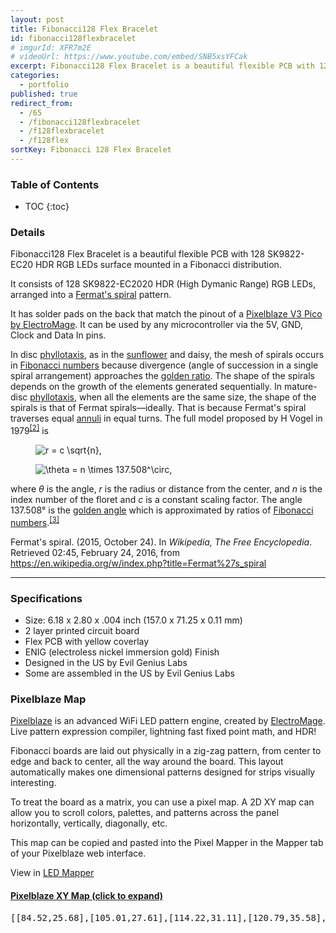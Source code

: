```yaml
---
layout: post
title: Fibonacci128 Flex Bracelet
id: fibonacci128flexbracelet
# imgurId: XFR7m2E
# videoUrl: https://www.youtube.com/embed/SNB5xsYFCak
excerpt: Fibonacci128 Flex Bracelet is a beautiful flexible PCB with 128 SK9822-EC20 HDR RGB LEDs surface mounted in a Fibonacci distribution.
categories: 
  - portfolio
published: true
redirect_from:
  - /65
  - /fibonacci128flexbracelet
  - /f128flexbracelet
  - /f128flex
sortKey: Fibonacci 128 Flex Bracelet
---
```


<!-- <video class="post" poster="//i.imgur.com/XFR7m2E.png" preload="auto" autoplay="autoplay" muted="muted" loop="loop">
   <source src="//i.imgur.com/XFR7m2E.mp4" type="video/mp4">
</video>

<video class="post" poster="//i.imgur.com/VIlJk3Y.png" preload="auto" autoplay="autoplay" muted="muted" loop="loop">
   <source src="//i.imgur.com/VIlJk3Y.mp4" type="video/mp4">
</video>

<a href="https://i.imgur.com/kD1Y1va.png" target="_blank"><img src="https://i.imgur.com/kD1Y1va.png" style="width:340px"  /></a>
<a href="https://i.imgur.com/fzahOBP.png" target="_blank"><img src="https://i.imgur.com/fzahOBP.png" style="width:340px"  /></a>
<a href="https://i.imgur.com/8zRjiJI.png" target="_blank"><img src="https://i.imgur.com/8zRjiJI.png" style="width:340px"  /></a>
<a href="https://i.imgur.com/7JHcAPj.png" target="_blank"><img src="https://i.imgur.com/7JHcAPj.png" style="width:340px"  /></a> -->

<h3>Table of Contents</h3>

- TOC
{:toc}

### Details

Fibonacci128 Flex Bracelet is a beautiful flexible PCB with 128 SK9822-EC20 HDR RGB LEDs surface mounted in a Fibonacci distribution.

It consists of 128 SK9822-EC2020 HDR (High Dymanic Range) RGB LEDs, arranged into a <a href="https://en.wikipedia.org/wiki/Fermat%27s_spiral">Fermat's spiral</a> pattern.

<!-- <a class="btn btn-success" href="https://www.tindie.com/products/23597">Buy on Tindie</a> -->

It has solder pads on the back that match the pinout of a [Pixelblaze V3 Pico by ElectroMage](https://shop.electromage.com/products/pixelblaze-v3-pico-tiny-wifi-led-controller). It can be used by any microcontroller via the 5V, GND, Clock and Data In pins.

<p>In disc <a href="https://en.wikipedia.org/wiki/Phyllotaxis" title="Phyllotaxis">phyllotaxis</a>, as in the <a href="https://en.wikipedia.org/wiki/Sunflower" title="Sunflower" class="mw-redirect">sunflower</a> and daisy, the mesh of spirals occurs in <a href="https://en.wikipedia.org/wiki/Fibonacci_number" title="Fibonacci number">Fibonacci numbers</a> because divergence (angle of succession in a single spiral arrangement) approaches the <a href="https://en.wikipedia.org/wiki/Golden_ratio" title="Golden ratio">golden ratio</a>. The shape of the spirals depends on the growth of the elements generated sequentially. In mature-disc <a href="https://en.wikipedia.org/wiki/Phyllotaxis" title="Phyllotaxis">phyllotaxis</a>, when all the elements are the same size, the shape of the spirals is that of Fermat spirals—ideally. That is because Fermat's spiral traverses equal <a href="https://en.wikipedia.org/wiki/Annulus_(mathematics)" title="Annulus (mathematics)">annuli</a> in equal turns. The full model proposed by H Vogel in 1979<sup id="cite_ref-2" class="reference"><a href="https://en.wikipedia.org/wiki/Fermat%27s_spiral#cite_note-2"><span>[</span>2<span>]</span></a></sup> is</p>
<dl>
<dd><img class="mwe-math-fallback-image-inline tex" alt="r = c \sqrt{n}," src="https://upload.wikimedia.org/math/7/8/1/7819d3be1d513629c44d336b5974553d.png" /></dd>
</dl>
<dl>
<dd><img class="mwe-math-fallback-image-inline tex" alt="\theta = n \times 137.508^\circ," src="https://upload.wikimedia.org/math/e/6/8/e6814eb420c2d2ea10a2fcba5e0cdc9d.png" /></dd>
</dl>
<p>where <i>θ</i> is the angle, <i>r</i> is the radius or distance from the center, and <i>n</i> is the index number of the floret and <i>c</i> is a constant scaling factor. The angle 137.508° is the <a href="https://en.wikipedia.org/wiki/Golden_angle" title="Golden angle">golden angle</a> which is approximated by ratios of <a href="https://en.wikipedia.org/wiki/Fibonacci_number" title="Fibonacci number">Fibonacci numbers</a>.<sup id="cite_ref-3" class="reference"><a href="https://en.wikipedia.org/wiki/Fermat%27s_spiral#cite_note-3"><span>[</span>3<span>]</span></a></sup></p>

<p>Fermat's spiral. (2015, October 24).  In <i>Wikipedia, The Free Encyclopedia</i>. Retrieved 02:45, February 24, 2016, from <a class="external free" href="https://en.wikipedia.org/w/index.php?title=Fermat%27s_spiral">https://en.wikipedia.org/w/index.php?title=Fermat%27s_spiral</a>
</p>

---

### Specifications

- Size: 6.18 x 2.80 x .004 inch (157.0 x 71.25 x 0.11 mm)
- 2 layer printed circuit board
- Flex PCB with yellow coverlay
- ENIG (electroless nickel immersion gold) Finish
- Designed in the US by Evil Genius Labs
- Some are assembled in the US by Evil Genius Labs

### Pixelblaze Map

[Pixelblaze](https://www.bhencke.com/pixelblaze) is an advanced WiFi LED pattern engine, created by [ElectroMage](https://electromage.com). Live pattern expression compiler, lightning fast fixed point math, and HDR!

Fibonacci boards are laid out physically in a zig-zag pattern, from center to edge and back to center, all the way around the board. This layout automatically makes one dimensional patterns designed for strips visually interesting.

To treat the board as a matrix, you can use a pixel map. A 2D XY map can allow you to scroll colors, palettes, and patterns across the panel horizontally, vertically, diagonally, etc.

This map can be copied and pasted into the Pixel Mapper in the Mapper tab of your Pixelblaze web interface.

View in [LED Mapper](https://jasoncoon.github.io/led-mapper/?c=JYSAHiCeBQAMIA4AsA6ArAJhBtKBsC0AjCEbLrCRgOz5HRZFGoZYDMRKT0bpGsKagE4QbXGkJI+uaiSQDh0NHyEo2vJHnTVoeUkVVDqIJKgR5oxphWNtVsQglKxaQ3usE6RQ3EJEYEFAQ2YngyAQ5RFkImZ0C8ZXkUIQsiRiI2QRNaJCFiXjJaOUC0YikyTjwpJIQMYmUEVQlRBWI9NyCpNlpqHSIrWAEkOVo8VKcO4RNUXOIRBCLbWm6GeARfatRMBhJalBxRThSGLGF8J2H9kIxeai2TXDw8jCkCFFgNHIZlai08W1wbAsGD01AERGUdnQ12MeE4sD0mnw1ycIP2iJ6hAw-iGiJm9DYYVwzBM4NKkTS71R4jqbEYWgCLWS5N4GE4GVEjyQPCkaLQIih5MhGDoJhF3KBolUWFM+x4xiRktlOjYTjQLERmTQBJEeEySFsqkk8Ce6HYIru0GGIDQRT03TU9CQMsCB1V+x0SA0ChIDrEVq6qAcnPenuUASuh3weU02EyaWwXwNpEC1HDIo4VqcEK45S0aAsuT4juc+1KaDCtFYpGSFm1pFUdkQKCQ5awrBbJGYLfLrK0FKNOnVUaoW0IaEhWgQVECzqUmvQTg4XDytptnF+ohFtqUTjw266nHHImomVVia4pTw8Ft738rgscOygn8WkouhlPuwIqeuncFD0IhAhWKomTXDIPV0cMilOdBuTGbBUAQzg6V0WwLRrU9dCXGRbkEK8BUMKxMhBSx4FbfBlCArgQlkG0z15EUIUsLAEnecNUD8SxeGvFtWQEBxLCkbV0Co0o0wefB2h7SxEU4flRBbHRenXZI8OY6g1WAgpMl-KYwTUcN6AQE0tAMUgzDyacbXiVi6GgWoQDY5pXQsYIQE0rhvzUKypGoEUhGzEjHGUf5zkw0pzA83TXhbOoFg8+xANwBBHCcEygnmLhjPmcRITUaAhDWGRyhFQghBICr0GbCRCsYJJYBEYkLDcUg2CDYwRRwQrygREsfzyHwQECu8PPwOoUkQBkClUXpCuMIQOtIXBSMC5xUE04b9kGkQmBIsbYDqcI+AUJzBBCCo+FoAsxoq0JGA8BKyG20IdNUJ8IIIUJymVKxXBicgLO3PQ0TnMhAIdRy2UEI6XDajNylocxQmzNFYhzd8yF2gx2LatQ+jIfQBCEB6XqYLtBiCMTxuIBMSdFaGCYKPq7hTIIjpJaxknKaUYghPgzyMztacA7FtEQ-DaeIswqHsbkmCC1QSXargOd251RShdZiH4CyVpMMz6DSLsHT1A2ghiasMiQi5iZ1nSFHYXBNB10rHlsBQLoOJhGxBqc+hBfQUNZVB+h1gZ4BufYMCAA)

<div class="panel-group" id="accordion" role="tablist" aria-multiselectable="true">

  <div class="panel panel-default">
    <div class="panel-heading" role="tab" id="headingOne">
      <h4 class="panel-title">
        <a role="button" data-toggle="collapse" data-parent="#accordion" href="#collapseOne" aria-expanded="false" aria-controls="collapseOne">
          Pixelblaze XY Map (click to expand)
        </a>
      </h4>
    </div>
    <div id="collapseOne" class="panel-collapse collapse" role="tabpanel" aria-labelledby="headingOne">
      <div class="panel-body">
        <pre>
[[84.52,25.68],[105.01,27.61],[114.22,31.11],[120.79,35.58],[125.71,40.79],[129.33,46.57],[119.97,44.86],[115.07,39.08],[107.93,33.77],[95.99,28.83],[100.31,34.28],[108.65,40.96],[113.7,47.49],[107.1,48.5],[101.64,40.82],[89.58,30.7],[93.84,37.77],[100.41,47.66],[93.79,44.49],[87.17,37.37],[85.94,44.52],[82.25,31.96],[79.68,41.23],[74.5,45.69],[68.03,47.4],[76.67,35.36],[70.15,39.53],[61.06,46.63],[26.26,47.78],[20.46,44.41],[15.14,40.15],[12.08,25.52],[16.28,30.95],[21.13,35.64],[26.59,39.5],[32.61,42.4],[39.2,44.2],[46.36,44.7],[54.26,43.51],[63.47,39.8],[69.52,32.74],[57.16,37.31],[48.25,38.27],[40.71,37.35],[34.08,35.07],[28.23,31.69],[23.12,27.4],[18.75,22.31],[15.14,16.56],[12.31,10.25],[17.22,1.96],[19.39,8.45],[22.41,14.45],[26.31,19.87],[31.1,24.58],[36.81,28.42],[43.58,31.19],[51.76,32.57],[62.54,31.8],[73.38,27.15],[57.09,27.96],[47.79,26.01],[40.71,22.69],[35.06,18.37],[30.57,13.27],[27.12,7.54],[24.66,1.32],[32.7,1.73],[35.73,7.75],[39.97,13.26],[45.65,18.13],[53.34,22.15],[65.05,24.99],[60.43,20.08],[51.55,15],[45.66,9.45],[41.59,3.47],[51.93,7.15],[58.33,13.69],[70.35,21],[66.19,14.89],[58.62,6.61],[65.58,8.26],[78.1,22.39],[72.98,13.28],[67.68,1.75],[73.64,6.42],[79.06,15.88],[80.89,8.11],[85.55,3.3],[85.74,12.8],[91.5,8.58],[140.09,5.16],[134.07,2.25],[106.31,2.69],[98.09,7.62],[86.23,19.77],[94.07,15.26],[104.78,9.29],[113.2,7.02],[120.7,6.73],[127.56,7.91],[133.87,10.29],[139.61,13.68],[144.77,17.98],[142.56,26.42],[137.82,21.72],[132.34,17.86],[126.11,15.01],[119.05,13.37],[110.92,13.29],[100.85,15.62],[92.61,21.7],[106.74,18.82],[115.94,19.28],[123.35,21.41],[129.57,24.75],[134.81,29.04],[139.14,34.12],[142.61,39.85],[145.2,46.11],[137.63,46.88],[134.68,40.9],[130.72,35.46],[125.67,30.73],[119.36,26.87],[111.33,24.17],[100,23.22]]
        </pre>
      </div>
    </div>
  </div>

</div>
